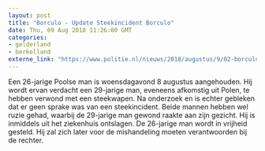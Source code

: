 ```yaml
---
layout: post
title: "Borculo - Update Steekincident Borculo"
date: Thu, 09 Aug 2018 11:26:00 GMT
categories: 
- gelderland 
- berkelland 
externe_link: "https://www.politie.nl/nieuws/2018/augustus/9/02-borculo-update-steekincident.html"
---
```


Een 26-jarige Poolse man is woensdagavond 8 augustus aangehouden. Hij wordt ervan verdacht een 29-jarige man, eveneens afkomstig uit Polen, te hebben verwond met een steekwapen. 
Na onderzoek en is echter gebleken dat er geen sprake was van een steekincident. Beide mannen hebben wel ruzie gehad, waarbij de 29-jarige man gewond raakte aan zijn gezicht. 
Hij is inmiddels uit het ziekenhuis ontslagen. De 26-jarige man wordt in vrijheid gesteld. Hij zal zich later voor de mishandeling moeten verantwoorden bij de rechter.
